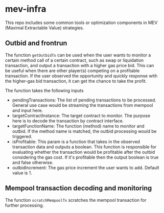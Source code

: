 # mev-infra

This repo includes some common tools or optimization components in MEV (Maximal Extractable Value) strategies.

## Outbid and frontrun
The function `getOutbidTx` can be used when the user wants to monitor a certain method call of a certain contract, such as swap or liquidation transaction, and output a transaction with a higher gas price bid. This can be useful when there are other player(s) competing on a profitable transaction. If the user observed the opportunity and quickly response with the higher-gas bid transaction, it can get the chance to take the profit.

The function takes the following inputs
- pendingTransactions: The list of pending transactions to be processed. General use case would be streaming the transactions from mempool and input here.
- targetContractInstance: The target contract to monitor. The purpose here is to decode the transaction by contract interface.
- targetFunctionName: The function (method) name to monitor and outbid. If the method name is matched, the outbid processing would be triggered.
- isProfitable: This param is a function that takes in the observed transaction data and outputs a boolean. This function is responsible for evaluating whether the transaction would be profitable after the outbid considering the gas cost. If it's profitable then the output boolean is true and false otherwise.
- outbidIncrement: The gas price increment the user wants to add. Default value is 1.


## Mempool transaction decoding and monitoring
The function `scratchMempoolTx` scratches the mempool transaction for further processing.

